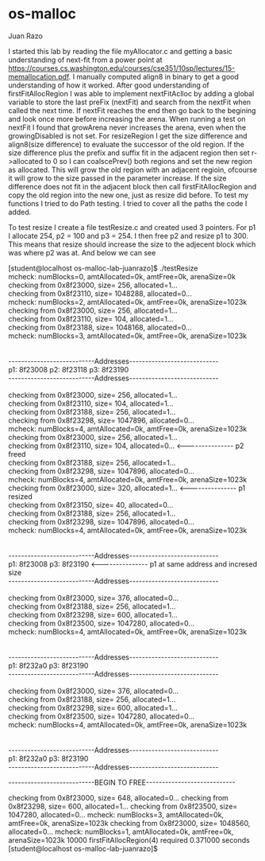 # os-malloc

Juan Razo

I started this lab by reading the file myAllocator.c and getting a basic understanding of next-fit from a power point at 
https://courses.cs.washington.edu/courses/cse351/10sp/lectures/15-memallocation.pdf. I manually computed align8 in binary to 
get a good understanding of how it worked. After good understanding of firstFitAllocRegion I was able to implement
nextFitAclloc by adding a global variable to store the last preFix (nextFit) and search from the nextFit when called the next 
time. If nextFit reaches the end then go back to the begining and look once more before increasing the arena. When running
a test on nextFit I found that growArena never increases the arena, even when the growingDisabled is not set. For resizeRegion 
I get the size difference and align8(size difference) to evaluate the successor of the old region. If the size difference plus
the prefix and suffix fit in the adjacent region then set r->allocated to 0 so I can coalscePrev() both regions and set the 
new region as allocated. This will grow the old region with an adjacent regioin, ofcourse it will grow to the size passed in 
the parameter increase. If the size difference does not fit in the adjacent block then call firstFitAllocRegion and copy the 
old region into the new one, just as resize did before. To test my functions I tried to do Path testing. I tried to cover all
the paths the code I added. 

To test resize I create a file testResize.c and created used 3 pointers. For p1 I allocate 254, p2 = 100 and p3 = 254. I then
free p2 and resize p1 to 300. This means that resize should increase the size to the adjecent block which was where p2 was at.
And below we can see 

[student@localhost os-malloc-lab-juanrazo]$ ./testResize  <br />
 mcheck: numBlocks=0, amtAllocated=0k, amtFree=0k, arenaSize=0k <br />
  checking from 0x8f23000, size=     256, allocated=1... <br />
  checking from 0x8f23110, size= 1048288, allocated=0...<br />
 mcheck: numBlocks=2, amtAllocated=0k, amtFree=0k, arenaSize=1023k<br />
  checking from 0x8f23000, size=     256, allocated=1...<br />
  checking from 0x8f23110, size=     104, allocated=1...<br />
  checking from 0x8f23188, size= 1048168, allocated=0...<br />
 mcheck: numBlocks=3, amtAllocated=0k, amtFree=0k, arenaSize=1023k<br />
<br />
<br />
---------------------------Addresses----------------------------<br />
p1: 8f23008 	p2: 8f23118 	p3: 8f23190<br />
---------------------------Addresses----------------------------<br />
<br />
  checking from 0x8f23000, size=     256, allocated=1...<br />
  checking from 0x8f23110, size=     104, allocated=1...<br />
  checking from 0x8f23188, size=     256, allocated=1...<br />
  checking from 0x8f23298, size= 1047896, allocated=0...<br />
 mcheck: numBlocks=4, amtAllocated=0k, amtFree=0k, arenaSize=1023k<br />
  checking from 0x8f23000, size=     256, allocated=1...<br />
  checking from 0x8f23110, size=     104, allocated=0...		<--------------- p2 freed<br />
  checking from 0x8f23188, size=     256, allocated=1...<br />
  checking from 0x8f23298, size= 1047896, allocated=0...<br />
 mcheck: numBlocks=4, amtAllocated=0k, amtFree=0k, arenaSize=1023k<br />
  checking from 0x8f23000, size=     320, allocated=1...        <--------------- p1 resized<br />
  checking from 0x8f23150, size=      40, allocated=0...<br />
  checking from 0x8f23188, size=     256, allocated=1...<br />
  checking from 0x8f23298, size= 1047896, allocated=0...<br />
 mcheck: numBlocks=4, amtAllocated=0k, amtFree=0k, arenaSize=1023k<br />
<br />
<br />
---------------------------Addresses----------------------------<br />
p1: 8f23008 	p3: 8f23190                                        <--------------- p1 at same address and incresed size<br />
---------------------------Addresses----------------------------<br />
<br />
  checking from 0x8f23000, size=     376, allocated=0...<br />
  checking from 0x8f23188, size=     256, allocated=1...<br />
  checking from 0x8f23298, size=     600, allocated=1...<br />
  checking from 0x8f23500, size= 1047280, allocated=0...<br />
 mcheck: numBlocks=4, amtAllocated=0k, amtFree=0k, arenaSize=1023k<br />
<br />
<br />
---------------------------Addresses----------------------------<br />
p1: 8f232a0 	p3: 8f23190<br />
---------------------------Addresses----------------------------<br />
<br />
  checking from 0x8f23000, size=     376, allocated=0...<br />
  checking from 0x8f23188, size=     256, allocated=1...<br />
  checking from 0x8f23298, size=     600, allocated=1...<br />
  checking from 0x8f23500, size= 1047280, allocated=0...<br />
 mcheck: numBlocks=4, amtAllocated=0k, amtFree=0k, arenaSize=1023k<br />
<br />
<br />
---------------------------Addresses----------------------------<br />
p1: 8f232a0 	p3: 8f23190<br />
---------------------------Addresses----------------------------


---------------------------BEGIN TO FREE----------------------------

  checking from 0x8f23000, size=     648, allocated=0...
  checking from 0x8f23298, size=     600, allocated=1...
  checking from 0x8f23500, size= 1047280, allocated=0...
 mcheck: numBlocks=3, amtAllocated=0k, amtFree=0k, arenaSize=1023k
  checking from 0x8f23000, size= 1048560, allocated=0...
 mcheck: numBlocks=1, amtAllocated=0k, amtFree=0k, arenaSize=1023k
10000 firstFitAllocRegion(4) required 0.371000 seconds
[student@localhost os-malloc-lab-juanrazo]$ 


